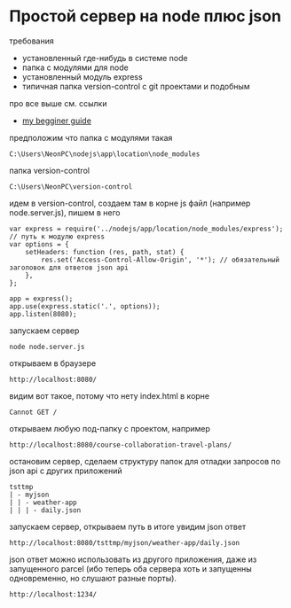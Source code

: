 # Простой сервер на node плюс json

требования
* установленный где-нибудь в системе node
* папка с модулями для node
* установленный модуль express
* типичная папка version-control c git проектами и подобным

про все выше см. ссылки
* [my begginer guide](https://proglib.io/p/beginners-guide-to-node-js/)

предположим что папка с модулями такая
```
C:\Users\NeonPC\nodejs\app\location\node_modules
```
папка version-control
```
C:\Users\NeonPC\version-control
```
идем в version-control, создаем там в корне js файл (например node.server.js), пишем в него
```
var express = require('../nodejs/app/location/node_modules/express');  // путь к модулю express
var options = {
	setHeaders: function (res, path, stat) {
		res.set('Access-Control-Allow-Origin', '*'); // обязательный заголовок для ответов json api
	},
};

app = express();
app.use(express.static('.', options));
app.listen(8080);
```
запускаем сервер
```
node node.server.js
```
открываем в браузере
```
http://localhost:8080/
```
видим вот такое, потому что нету index.html в корне
```
Cannot GET /
```
открываем любую под-папку с проектом, например
```
http://localhost:8080/course-collaboration-travel-plans/
```
остановим сервер, сделаем структуру папок для отладки запросов по json api с других приложений
```
tsttmp
| - myjson
| | - weather-app
| | | - daily.json
```
запускаем сервер, открываем путь в итоге увидим json ответ
```
http://localhost:8080/tsttmp/myjson/weather-app/daily.json
```
json ответ можно использовать из другого приложения, даже из запущенного parcel 
(ибо теперь оба сервера хоть и запущенны одновременно, но слушают разные порты).
```
http://localhost:1234/
```

